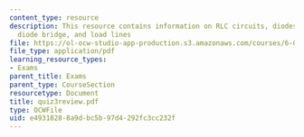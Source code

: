 ```yaml
---
content_type: resource
description: This resource contains information on RLC circuits, diodes, transistors,
  diode bridge, and load lines
file: https://ol-ocw-studio-app-production.s3.amazonaws.com/courses/6-071j-introduction-to-electronics-signals-and-measurement-spring-2006/e49318288a9dbc5b97d4292fc3cc232f_quiz3review.pdf
file_type: application/pdf
learning_resource_types:
- Exams
parent_title: Exams
parent_type: CourseSection
resourcetype: Document
title: quiz3review.pdf
type: OCWFile
uid: e4931828-8a9d-bc5b-97d4-292fc3cc232f
---
```

